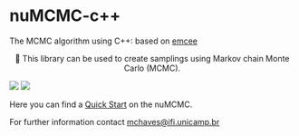 # nuMCMC-c++
The MCMC algorithm using C++: based on <a href=https://emcee.readthedocs.io/en/stable/ >emcee</a>

<p align="center">🚀 This library can be used to create samplings using Markov chain Monte Carlo (MCMC).</p>

<img src="https://img.shields.io/static/v1?label=version&message=v0.1&color=blue&style=for-the-badge&logo=c++"/> <img src="https://img.shields.io/static/v1?label=license&message=MIT&color=blue&style=for-the-badge&logo=none"/>

Here you can find a <a href=https://marianochaves.github.io/mcmc.html>Quick Start</a> on the nuMCMC.

For further information contact mchaves@ifi.unicamp.br
